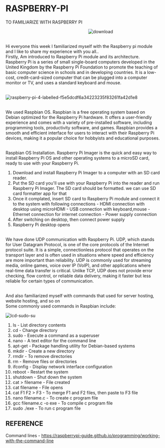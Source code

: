 # RASPBERRY-PI
TO FAMILIARIZE WITH RASPBERRY PI



&ensp;&ensp;&ensp;&ensp;&ensp;&ensp;&ensp;&ensp;&ensp;&ensp;&ensp;&ensp;&ensp;&ensp;&ensp;&ensp;&ensp;&ensp;&ensp;&ensp;&ensp;&ensp;&ensp;&ensp;&ensp;&ensp;&ensp;&ensp;&ensp;&ensp;&ensp;&ensp;&ensp;&ensp;&ensp;&ensp;&ensp;&ensp;    ![download](https://github.com/user-attachments/assets/1a62cfd3-bf50-4bd4-91ad-b3ac278d3420)


<br> Hi everyone this week I familiarized myself with the Raspberry pi module and I like to share my experience with you all..
<br> Firstly, Am introduced to Raspberry Pi module and its architecture. Raspberry Pi is a series of small single-board computers developed in the United Kingdom by the Raspberry Pi Foundation to promote the teaching of basic computer science in schools and in developing countries. It is a low-cost, credit-card-sized computer that can be plugged into a computer monitor or TV, and uses a standard keyboard and mouse.









&ensp;&ensp;&ensp;&ensp;&ensp;&ensp;&ensp;&ensp;&ensp;&ensp;&ensp;&ensp;&ensp;&ensp;&ensp;&ensp;&ensp;&ensp;&ensp;&ensp;&ensp; ![raspberry-pi-4-labelled-f5e5dcdf6a34223235f83261fa42d1e8](https://github.com/user-attachments/assets/c9aa2e23-8364-4822-be27-4a2b547ea478)


<br> We used Raspbian OS. Raspbian is a free operating system based on Debian optimized for the Raspberry Pi hardware. It offers a user-friendly experience and comes with a variety of pre-installed software, including programming tools, productivity software, and games. Raspbian provides a smooth and efficient interface for users to interact with their Raspberry Pi devices, making it a popular choice for hobbyists and educational purposes.

<br> Raspbian OS Installation. Raspberry Pi Imager is the quick and easy way to install Raspberry Pi OS and other operating systems to a microSD card, ready to use with your Raspberry Pi.
1. Download and install Raspberry Pi Imager to a computer with an SD card reader.
2. Put the SD card you'll use with your Raspberry Pi into the reader and run Raspberry Pi Imager. The SD card should be formatted. we can use SD card formatter app for that
3. Once it complated, insert SD card to Raspberry Pi module and connect it to the system with following connections
             - HDMI connection with desktop using microHDMI
             - USB connection with keyboard,mouse
             - Ethernet connection for internet connection
             - Power supply connection
4. After switching on desktop, then connect power supply
5. Raspberry Pi desktop opens 

<br> We have done UDP communication with Raspberry Pi. UDP, which stands for User Datagram Protocol, is one of the core protocols of the Internet protocol suite. It is a simple, connectionless protocol that operates on the transport layer and is often used in situations where speed and efficiency are more important than reliability. UDP is commonly used for streaming media, online games, voice over IP (VoIP), and other applications where real-time data transfer is critical. Unlike TCP, UDP does not provide error checking, flow control, or reliable data delivery, making it faster but less reliable for certain types of communication.

<br> And also familiarized myself with commands that used for server hosting, website hosting, and so on
<br> Some commonly used commands in Raspbian include:


![lcd-sudo-su](https://github.com/user-attachments/assets/b1662860-7783-4cc4-9914-a016b64a0cb9)

1. ls - List directory contents
2. cd - Change directory
3. sudo - Execute a command as a superuser
4. nano - A text editor for the command line
5. apt-get - Package handling utility for Debian-based systems
6. mkdir - Create a new directory
7. rmdir - To remove directories
8. rm - Remove files or directories
9. ifconfig - Display network interface configuration
10. reboot - Restart the system
11. shutdown - Shut down the system
12. cat > filename - File created
13. cat filename - File opens
14. cat F1 F2 > F3 - To merge F1 and F2 files, then paste to F3 file
15. nano filename.c - To create c program file
16. gcc filename.c -o exe - To compile c program file
17. sudo ./exe - To run c program file

## REFERENCE

Command lines - https://raspberrypi-guide.github.io/programming/working-with-the-command-line
